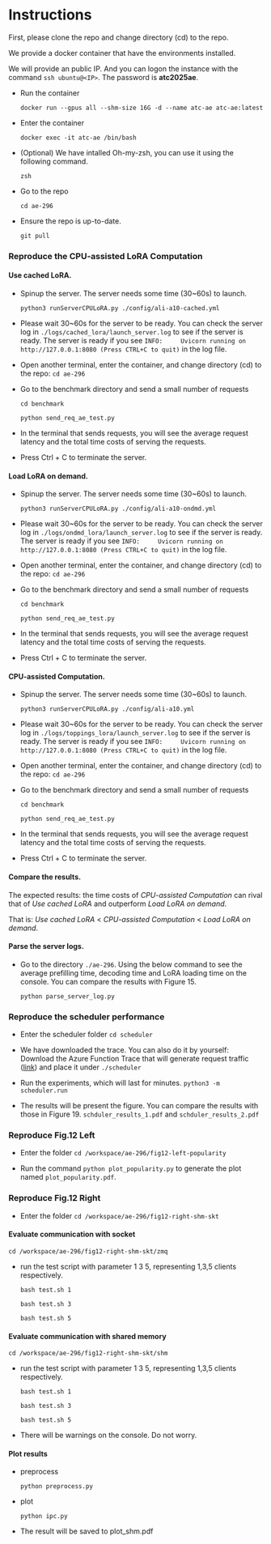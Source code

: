 # Instructions


First, please clone the repo and change directory (cd) to the repo.

We provide a docker container that have the environments installed.

We will provide an public IP. And you can logon the instance with the command ``ssh ubuntu@<IP>``. The password is **atc2025ae**.


- Run the container

  ``docker run --gpus all --shm-size 16G -d --name atc-ae atc-ae:latest``

- Enter the container

  ``docker exec -it atc-ae /bin/bash``

- (Optional) We have intalled Oh-my-zsh, you can use it using the following command.

  ``zsh``

- Go to the repo

  ``cd ae-296``

- Ensure the repo is up-to-date.

  ``git pull``
  
### Reproduce the CPU-assisted LoRA Computation

#### Use cached LoRA. 
- Spinup the server. The server needs some time (30~60s) to launch.

  ``python3 runServerCPULoRA.py ./config/ali-a10-cached.yml``

- Please wait 30~60s for the server to be ready. You can check the server log in ``./logs/cached_lora/launch_server.log`` to see if the server is ready. The server is ready if you see ``INFO:     Uvicorn running on http://127.0.0.1:8080 (Press CTRL+C to quit)`` in the log file.
- Open another terminal, enter the container, and change directory (cd) to the repo: ``cd ae-296``
- Go to the benchmark directory and send a small number of requests

  ``cd benchmark``
  
  ``python send_req_ae_test.py``

- In the terminal that sends requests, you will see the average request latency and the total time costs of serving the requests.
- Press Ctrl + C to terminate the server.

#### Load LoRA on demand. 
- Spinup the server. The server needs some time (30~60s) to launch.

  ``python3 runServerCPULoRA.py ./config/ali-a10-ondmd.yml``

- Please wait 30~60s for the server to be ready. You can check the server log in ``./logs/ondmd_lora/launch_server.log`` to see if the server is ready. The server is ready if you see ``INFO:     Uvicorn running on http://127.0.0.1:8080 (Press CTRL+C to quit)`` in the log file.
- Open another terminal, enter the container, and change directory (cd) to the repo: ``cd ae-296``
- Go to the benchmark directory and send a small number of requests

  ``cd benchmark``
  
  ``python send_req_ae_test.py``

- In the terminal that sends requests, you will see the average request latency and the total time costs of serving the requests.
- Press Ctrl + C to terminate the server.

#### CPU-assisted Computation. 
- Spinup the server. The server needs some time (30~60s) to launch.

  ``python3 runServerCPULoRA.py ./config/ali-a10.yml``

- Please wait 30~60s for the server to be ready. You can check the server log in ``./logs/toppings_lora/launch_server.log`` to see if the server is ready. The server is ready if you see ``INFO:     Uvicorn running on http://127.0.0.1:8080 (Press CTRL+C to quit)`` in the log file.
- Open another terminal, enter the container, and change directory (cd) to the repo: ``cd ae-296``
- Go to the benchmark directory and send a small number of requests

  ``cd benchmark``

  ``python send_req_ae_test.py``

- In the terminal that sends requests, you will see the average request latency and the total time costs of serving the requests.
- Press Ctrl + C to terminate the server.

#### Compare the results.
The expected results: the time costs of *CPU-assisted Computation* can rival that of *Use cached LoRA* and outperform *Load LoRA on demand*.

That is: *Use cached LoRA* < *CPU-assisted Computation* < *Load LoRA on demand*.

#### Parse the server logs.
- Go to the directory ``./ae-296``. Using the below command to see the average prefilling time, decoding time and LoRA loading time on the console. You can compare the results with Figure 15.

  ``python parse_server_log.py``


### Reproduce the scheduler performance
- Enter the scheduler folder
``cd scheduler``

- We have downloaded the trace. You can also do it by yourself: Download the Azure Function Trace that will generate request traffic ([link](https://drive.google.com/file/d/1FslyHq-PIS8kutA48Ox9A4z0FNQjUZyL/view?usp=drive_link)) and place it under ``./scheduler``

- Run the experiments, which will last for minutes.
``python3 -m scheduler.run``

- The results will be present the figure. You can compare the results with those in Figure 19.
  ``schduler_results_1.pdf`` and ``schduler_results_2.pdf``


### Reproduce Fig.12 Left
- Enter the folder ``cd /workspace/ae-296/fig12-left-popularity``

- Run the command ``python plot_popularity.py`` to generate the plot named ``plot_popularity.pdf``.

### Reproduce Fig.12 Right
- Enter the folder ``cd /workspace/ae-296/fig12-right-shm-skt``

#### Evaluate communication with socket

  ``cd /workspace/ae-296/fig12-right-shm-skt/zmq``

- run the test script with parameter 1 3 5, representing 1,3,5 clients respectively.

  ``bash test.sh 1``

  ``bash test.sh 3``

  ``bash test.sh 5``

#### Evaluate communication with shared memory

``cd /workspace/ae-296/fig12-right-shm-skt/shm``

- run the test script with parameter 1 3 5, representing 1,3,5 clients respectively.

  ``bash test.sh 1``

  ``bash test.sh 3``

  ``bash test.sh 5``

- There will be warnings on the console. Do not worry.

#### Plot results

- preprocess

  ``python preprocess.py``

- plot

  ``python ipc.py``

- The result will be saved to plot_shm.pdf